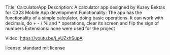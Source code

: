 Title: CalculatorApp
Description: A calculator app designed by Kuzey Bektas for C323 Mobile App development
Functionality: The app has the functionality of a simple calculator, doing basic operations. It can work with decimals, 
do + - / % and * operations, clear its screen and flip the sign of numbers
Extensions: none were used for the project

Video: https://youtu.be/j_yUZxhSupA

license: standard mit license

